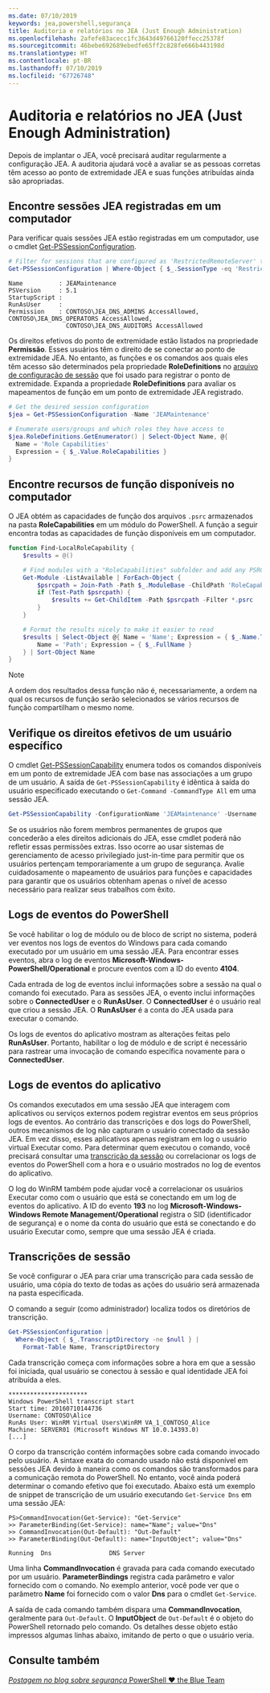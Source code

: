 ```yaml
---
ms.date: 07/10/2019
keywords: jea,powershell,segurança
title: Auditoria e relatórios no JEA (Just Enough Administration)
ms.openlocfilehash: 2afefe83acecc1fc3643d49766120ffecc25378f
ms.sourcegitcommit: 46bebe692689ebedfe65ff2c828fe666b443198d
ms.translationtype: HT
ms.contentlocale: pt-BR
ms.lasthandoff: 07/10/2019
ms.locfileid: "67726748"
---
```

# <a name="auditing-and-reporting-on-jea"></a>Auditoria e relatórios no JEA (Just Enough Administration)

Depois de implantar o JEA, você precisará auditar regularmente a configuração JEA. A auditoria ajudará você a avaliar se as pessoas corretas têm acesso ao ponto de extremidade JEA e suas funções atribuídas ainda são apropriadas.

## <a name="find-registered-jea-sessions-on-a-machine"></a>Encontre sessões JEA registradas em um computador

Para verificar quais sessões JEA estão registradas em um computador, use o cmdlet [Get-PSSessionConfiguration](/powershell/module/microsoft.powershell.core/get-pssessionconfiguration).

```powershell
# Filter for sessions that are configured as 'RestrictedRemoteServer' to find JEA-like session configurations
Get-PSSessionConfiguration | Where-Object { $_.SessionType -eq 'RestrictedRemoteServer' }
```

```Output
Name          : JEAMaintenance
PSVersion     : 5.1
StartupScript :
RunAsUser     :
Permission    : CONTOSO\JEA_DNS_ADMINS AccessAllowed, CONTOSO\JEA_DNS_OPERATORS AccessAllowed,
                CONTOSO\JEA_DNS_AUDITORS AccessAllowed
```

Os direitos efetivos do ponto de extremidade estão listados na propriedade **Permissão**. Esses usuários têm o direito de se conectar ao ponto de extremidade JEA. No entanto, as funções e os comandos aos quais eles têm acesso são determinados pela propriedade **RoleDefinitions** no [arquivo de configuração de sessão](session-configurations.md) que foi usado para registrar o ponto de extremidade. Expanda a propriedade **RoleDefinitions** para avaliar os mapeamentos de função em um ponto de extremidade JEA registrado.

```powershell
# Get the desired session configuration
$jea = Get-PSSessionConfiguration -Name 'JEAMaintenance'

# Enumerate users/groups and which roles they have access to
$jea.RoleDefinitions.GetEnumerator() | Select-Object Name, @{
  Name = 'Role Capabilities'
  Expression = { $_.Value.RoleCapabilities }
}
```

## <a name="find-available-role-capabilities-on-the-machine"></a>Encontre recursos de função disponíveis no computador

O JEA obtém as capacidades de função dos arquivos `.psrc` armazenados na pasta **RoleCapabilities** em um módulo do PowerShell. A função a seguir encontra todas as capacidades de função disponíveis em um computador.

```powershell
function Find-LocalRoleCapability {
    $results = @()

    # Find modules with a "RoleCapabilities" subfolder and add any PSRC files to the result set
    Get-Module -ListAvailable | ForEach-Object {
        $psrcpath = Join-Path -Path $_.ModuleBase -ChildPath 'RoleCapabilities'
        if (Test-Path $psrcpath) {
            $results += Get-ChildItem -Path $psrcpath -Filter *.psrc
        }
    }

    # Format the results nicely to make it easier to read
    $results | Select-Object @{ Name = 'Name'; Expression = { $_.Name.TrimEnd('.psrc') }}, @{
        Name = 'Path'; Expression = { $_.FullName }
    } | Sort-Object Name
}
```

> [!NOTE]
> A ordem dos resultados dessa função não é, necessariamente, a ordem na qual os recursos de função serão selecionados se vários recursos de função compartilham o mesmo nome.

## <a name="check-effective-rights-for-a-specific-user"></a>Verifique os direitos efetivos de um usuário específico

O cmdlet [Get-PSSessionCapability](/powershell/module/microsoft.powershell.core/Get-PSSessionCapability) enumera todos os comandos disponíveis em um ponto de extremidade JEA com base nas associações a um grupo de um usuário.
A saída de `Get-PSSessionCapability` é idêntica à saída do usuário especificado executando o `Get-Command -CommandType All` em uma sessão JEA.

```powershell
Get-PSSessionCapability -ConfigurationName 'JEAMaintenance' -Username 'CONTOSO\Alice'
```

Se os usuários não forem membros permanentes de grupos que concederão a eles direitos adicionais do JEA, esse cmdlet poderá não refletir essas permissões extras. Isso ocorre ao usar sistemas de gerenciamento de acesso privilegiado just-in-time para permitir que os usuários pertençam temporariamente a um grupo de segurança. Avalie cuidadosamente o mapeamento de usuários para funções e capacidades para garantir que os usuários obtenham apenas o nível de acesso necessário para realizar seus trabalhos com êxito.

## <a name="powershell-event-logs"></a>Logs de eventos do PowerShell

Se você habilitar o log de módulo ou de bloco de script no sistema, poderá ver eventos nos logs de eventos do Windows para cada comando executado por um usuário em uma sessão JEA. Para encontrar esses eventos, abra o log de eventos **Microsoft-Windows-PowerShell/Operational** e procure eventos com a ID do evento **4104**.

Cada entrada de log de eventos inclui informações sobre a sessão na qual o comando foi executado. Para as sessões JEA, o evento inclui informações sobre o **ConnectedUser** e o **RunAsUser**. O **ConnectedUser** é o usuário real que criou a sessão JEA. O **RunAsUser** é a conta do JEA usada para executar o comando.

Os logs de eventos do aplicativo mostram as alterações feitas pelo **RunAsUser**. Portanto, habilitar o log de módulo e de script é necessário para rastrear uma invocação de comando específica novamente para o **ConnectedUser**.

## <a name="application-event-logs"></a>Logs de eventos do aplicativo

Os comandos executados em uma sessão JEA que interagem com aplicativos ou serviços externos podem registrar eventos em seus próprios logs de eventos. Ao contrário das transcrições e dos logs do PowerShell, outros mecanismos de log não capturam o usuário conectado da sessão JEA. Em vez disso, esses aplicativos apenas registram em log o usuário virtual Executar como.
Para determinar quem executou o comando, você precisará consultar uma [transcrição da sessão](#session-transcripts) ou correlacionar os logs de eventos do PowerShell com a hora e o usuário mostrados no log de eventos do aplicativo.

O log do WinRM também pode ajudar você a correlacionar os usuários Executar como com o usuário que está se conectando em um log de eventos do aplicativo. A ID do evento **193** no log **Microsoft-Windows-Windows Remote Management/Operational** registra o SID (identificador de segurança) e o nome da conta do usuário que está se conectando e do usuário Executar como, sempre que uma sessão JEA é criada.

## <a name="session-transcripts"></a>Transcrições de sessão

Se você configurar o JEA para criar uma transcrição para cada sessão de usuário, uma cópia do texto de todas as ações do usuário será armazenada na pasta especificada.

O comando a seguir (como administrador) localiza todos os diretórios de transcrição.

```powershell
Get-PSSessionConfiguration |
  Where-Object { $_.TranscriptDirectory -ne $null } |
    Format-Table Name, TranscriptDirectory
```

Cada transcrição começa com informações sobre a hora em que a sessão foi iniciada, qual usuário se conectou à sessão e qual identidade JEA foi atribuída a eles.

```
**********************
Windows PowerShell transcript start
Start time: 20160710144736
Username: CONTOSO\Alice
RunAs User: WinRM Virtual Users\WinRM VA_1_CONTOSO_Alice
Machine: SERVER01 (Microsoft Windows NT 10.0.14393.0)
[...]
```

O corpo da transcrição contém informações sobre cada comando invocado pelo usuário. A sintaxe exata do comando usado não está disponível em sessões JEA devido à maneira como os comandos são transformados para a comunicação remota do PowerShell. No entanto, você ainda poderá determinar o comando efetivo que foi executado. Abaixo está um exemplo de snippet de transcrição de um usuário executando `Get-Service Dns` em uma sessão JEA:

```
PS>CommandInvocation(Get-Service): "Get-Service"
>> ParameterBinding(Get-Service): name="Name"; value="Dns"
>> CommandInvocation(Out-Default): "Out-Default"
>> ParameterBinding(Out-Default): name="InputObject"; value="Dns"

Running  Dns                DNS Server
```

Uma linha **CommandInvocation** é gravada para cada comando executado por um usuário. **ParameterBindings** registra cada parâmetro e valor fornecido com o comando. No exemplo anterior, você pode ver que o parâmetro **Name** foi fornecido com o valor **Dns** para o cmdlet `Get-Service`.

A saída de cada comando também dispara uma **CommandInvocation**, geralmente para `Out-Default`. O **InputObject** de `Out-Default` é o objeto do PowerShell retornado pelo comando. Os detalhes desse objeto estão impressos algumas linhas abaixo, imitando de perto o que o usuário veria.

## <a name="see-also"></a>Consulte também

[*Postagem no blog sobre segurança* PowerShell ♥ the Blue Team](https://devblogs.microsoft.com/powershell/powershell-the-blue-team/)
